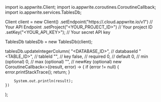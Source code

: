import io.appwrite.Client;
import io.appwrite.coroutines.CoroutineCallback;
import io.appwrite.services.TablesDb;

Client client = new Client()
    .setEndpoint("https://<REGION>.cloud.appwrite.io/v1") // Your API Endpoint
    .setProject("<YOUR_PROJECT_ID>") // Your project ID
    .setKey("<YOUR_API_KEY>"); // Your secret API key

TablesDb tablesDb = new TablesDb(client);

tablesDb.updateIntegerColumn(
    "<DATABASE_ID>", // databaseId
    "<TABLE_ID>", // tableId
    "", // key
    false, // required
    0, // default
    0, // min (optional)
    0, // max (optional)
    "", // newKey (optional)
    new CoroutineCallback<>((result, error) -> {
        if (error != null) {
            error.printStackTrace();
            return;
        }

        System.out.println(result);
    })
);

